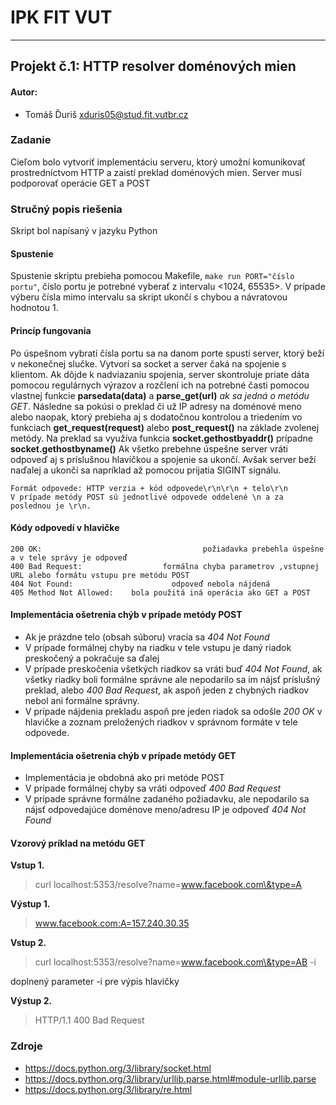 # IPK FIT VUT 
---
## Projekt č.1: HTTP resolver doménových mien
#### Autor:
- Tomáš Ďuriš <xduris05@stud.fit.vutbr.cz>  

### Zadanie
Cieľom bolo vytvoriť implementáciu serveru, ktorý umožní komunikovať prostredníctvom HTTP a zaistí preklad doménových mien. Server musí podporovať operácie GET a POST

### Stručný popis riešenia
Skript bol napísaný v jazyku Python
#### Spustenie
Spustenie skriptu prebieha pomocou Makefile, 
```make run PORT="číslo portu"```, číslo portu je potrebné vyberať z intervalu <1024, 65535>. V prípade výberu čísla mimo intervalu sa skript ukončí s chybou a návratovou hodnotou 1.

#### Princíp fungovania
Po úspešnom vybratí čísla portu sa na danom porte spustí server, ktorý beží v nekonečnej slučke. Vytvorí sa socket a server čaká na spojenie s klientom. Ak dôjde k nadviazaniu spojenia, server skontroluje priate dáta pomocou regulárnych výrazov a rozčlení ich na potrebné časti pomocou vlastnej funkcie **parsedata(data)** a **parse_get(url)** *ak sa jedná o metódu GET*. Následne sa pokúsi o preklad či už IP adresy na doménové meno alebo naopak, ktorý prebieha aj s dodatočnou kontrolou a triedením vo funkciach **get_request(request)** alebo **post_request()** na základe zvolenej metódy. Na preklad sa využíva funkcia **socket.gethostbyaddr()** prípadne **socket.gethostbyname()** Ak všetko prebehne úspešne server vráti odpoveď aj s príslušnou hlavičkou a spojenie sa ukončí. Avšak server beží naďalej a ukončí sa napríklad až pomocou prijatia SIGINT signálu.


```
Formát odpovede: HTTP verzia + kód odpovede\r\n\r\n + telo\r\n
V prípade metódy POST sú jednotlivé odpovede oddelené \n a za poslednou je \r\n.
```

#### Kódy odpovedí v hlavičke
```
200 OK:                                    požiadavka prebehla úspešne a v tele správy je odpoveď
400 Bad Request:                  formálna chyba parametrov ,vstupnej URL alebo formátu vstupu pre metódu POST
404 Not Found:                      odpoveď nebola nájdená
405 Method Not Allowed:    bola použitá iná operácia ako GET a POST
```
#### Implementácia ošetrenia chýb v prípade metódy POST
- Ak je prázdne telo (obsah súboru) vracia sa *404 Not Found*
- V prípade formálnej chyby na riadku v tele vstupu je daný riadok preskočený a pokračuje sa ďalej
- V prípade preskočenia všetkých riadkov sa vráti buď *404 Not Found*, ak všetky riadky boli formálne správne ale nepodarilo sa im nájsť príslušný preklad, alebo *400 Bad Request*, ak aspoň jeden z chybných riadkov nebol ani formálne správny.
- V prípade nájdenia prekladu aspoň pre jeden riadok sa odošle *200 OK* v hlavičke a zoznam preložených riadkov v správnom formáte v tele odpovede.

#### Implementácia ošetrenia chýb v prípade metódy GET
- Implementácia je obdobná ako pri metóde POST
- V prípade formálnej chyby sa vráti odpoveď *400 Bad Request*
- V prípade správne formálne zadaného požiadavku, ale nepodarilo sa nájsť odpovedajúce doménove meno/adresu IP je odpoveď *404 Not Found*


#### Vzorový príklad na metódu GET
**Vstup 1.**
> curl localhost:5353/resolve?name=www.facebook.com\&type=A 

**Výstup 1.**
> www.facebook.com:A=157.240.30.35 

**Vstup 2.**
> curl localhost:5353/resolve?name=www.facebook.com\&type=AB -i 

doplnený parameter -i pre výpis hlavičky 

**Výstup 2.**
> HTTP/1.1 400 Bad Request 


### Zdroje
- <https://docs.python.org/3/library/socket.html>
- <https://docs.python.org/3/library/urllib.parse.html#module-urllib.parse>
- <https://docs.python.org/3/library/re.html>
